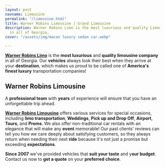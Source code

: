 ```yaml
---
layout: post
navname: Limousine
permalink: "/limousine.html"
title: Warner Robins Limousine | Grand Limousine
description: Warner Robins Limo is the most luxurious and quality Limousine company
  in all of Georgia.
cover: "/assets/img/macon luxury sedan car.webp"

---
```

[**Warner Robins Limo**](https://www.grandlimowarner-robins.com/limousine.html "Warner robins limousine limo") is the **most luxurious** and **quality limousine company** in all of Georgia. Our **vehicles** always look their best when they arrive at your **destination**, which makes us proud to be called one of **America's finest luxury** transportation companies!

## Warner Robins Limousine

A **professional team** with **years** of experience will ensure that you have an unforgettable trip ahead.

[**Warner Robins Limousine**](https://www.grandlimowarner-robins.com/limousine.html "Warner robin limo") offers various services for special occasions, including **limo transportation**, **Weddings**, **Pick up and Drop Off**, **Airport**, **Tours**, and **Proms**. We also offer non-traditional car rentals with an elegance that will make any **event** memorable! Our past clients' reviews can tell you how we care deeply about satisfying customers, so they always return when needing their next **ride** because it's not just a promise but exceeding **expectations**.

**Since 2007** we've provided vehicles that **suit your taste** and y**our budget**. Contact us now to **get a quote** on your **preferred choice**.